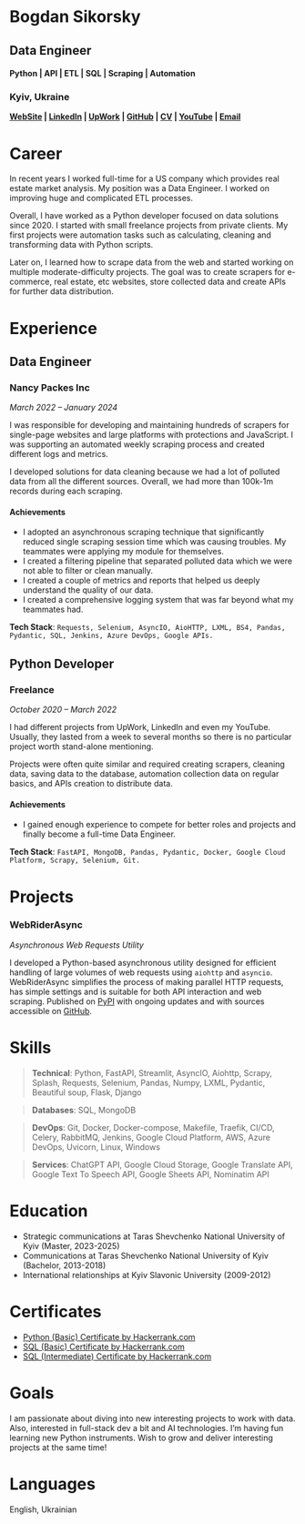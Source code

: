# Bogdan Sikorsky

## Data Engineer

#### Python | API | ETL | SQL | Scraping | Automation

### Kyiv, Ukraine

**[WebSite](https://bit.ly/Website_Bogdan_Sikorsky) |
[LinkedIn](https://bit.ly/LinkedIn_Bogdan_sikorsky) |
[UpWork](https://bit.ly/UpWork_Bogdan_Sikorsky) |
[GitHub](https://bit.ly/GitHub_Bogdan_Sikorsky) |
[CV](https://bit.ly/CV_Bogdan_Sikorsky_) |
[YouTube](https://bit.ly/YouTube_Bogdan_Sikorsky) |
[Email](mailto:bogdan.sikorsky.dev@gmail.com)**

# Career

In recent years I worked full-time for a US company which provides real estate market analysis. My position was a Data Engineer. I worked on improving huge and complicated ETL processes.

Overall, I have worked as a Python developer focused on data solutions since 2020. I started with small freelance projects from private clients. My first projects were automation tasks such as calculating, cleaning and transforming data with Python scripts.

Later on, I learned how to scrape data from the web and started working on multiple moderate-difficulty projects. The goal was to create scrapers for e-commerce, real estate, etc websites, store collected data and create APIs for further data distribution.

# Experience

## Data Engineer

### Nancy Packes Inc

_March 2022 – January 2024_

I was responsible for developing and maintaining hundreds of scrapers for single-page websites and large platforms with protections and JavaScript. I was supporting an automated weekly scraping process and created different logs and metrics.

I developed solutions for data cleaning because we had a lot of polluted data from all the different sources. Overall, we had more than 100k-1m records during each scraping.

#### Achievements

- I adopted an asynchronous scraping technique that significantly reduced single scraping session time which was causing troubles. My teammates were applying my module for themselves.
- I created a filtering pipeline that separated polluted data which we were not able to filter or clean manually.
- I created a couple of metrics and reports that helped us deeply understand the quality of our data.
- I created a comprehensive logging system that was far beyond what my teammates had.

**Tech Stack**: ```Requests, Selenium, AsyncIO, AioHTTP, LXML, BS4, Pandas, Pydantic, SQL, Jenkins, Azure DevOps, Google APIs.```

## Python Developer

### Freelance

_October 2020 – March 2022_

I had different projects from UpWork, LinkedIn and even my YouTube. Usually, they lasted from a week to several months so there is no particular project worth stand-alone mentioning.

Projects were often quite similar and required creating scrapers, cleaning data, saving data to the database, automation collection data on regular basics, and APIs creation to distribute data.

#### Achievements

- I gained enough experience to compete for better roles and projects and finally become a full-time Data Engineer.

**Tech Stack**: ```FastAPI, MongoDB, Pandas, Pydantic, Docker, Google Cloud Platform, Scrapy, Selenium, Git.```

# Projects

### WebRiderAsync

_Asynchronous Web Requests Utility_

I developed a Python-based asynchronous utility designed for efficient handling of large volumes of web requests using `aiohttp` and `asyncio`. WebRiderAsync simplifies the process of making parallel HTTP requests, has simple settings and is suitable for both API interaction and web scraping. Published on [PyPI](https://pypi.org/project/webrider-async/) with ongoing updates and with sources accessible on [GitHub](https://github.com/bogdan-sikorsky/webrider_async).

# Skills

> **Technical**: Python, FastAPI, Streamlit, AsyncIO, Aiohttp, Scrapy, Splash, Requests, Selenium, Pandas, Numpy, LXML, Pydantic, Beautiful soup, Flask, Django

> **Databases**: SQL, MongoDB

> **DevOps**: Git, Docker, Docker-compose, Makefile, Traefik, CI/CD, Celery, RabbitMQ, Jenkins, Google Cloud Platform, AWS, Azure DevOps, Uvicorn, Linux, Windows

> **Services**: ChatGPT API, Google Cloud Storage, Google Translate API, Google Text To Speech API, Google Sheets API, Nominatim API

# Education

- Strategic communications at Taras Shevchenko National University of Kyiv (Master, 2023-2025)
- Communications at Taras Shevchenko National University of Kyiv (Bachelor, 2013-2018)
- International relationships at Kyiv Slavonic University (2009-2012)

# Certificates

- [Python (Basic) Certificate by Hackerrank.com](https://www.hackerrank.com/certificates/d32ad5a6f887)
- [SQL (Basic) Certificate by Hackerrank.com](https://www.hackerrank.com/certificates/c383d100da8d)
- [SQL (Intermediate) Certificate by Hackerrank.com](https://www.hackerrank.com/certificates/1e77a3c646f5)

# Goals

I am passionate about diving into new interesting projects to work with data. Also, interested in full-stack dev a bit and AI technologies. I’m having fun learning new Python instruments. Wish to grow and deliver interesting projects at the same time!

# Languages

English, Ukrainian

